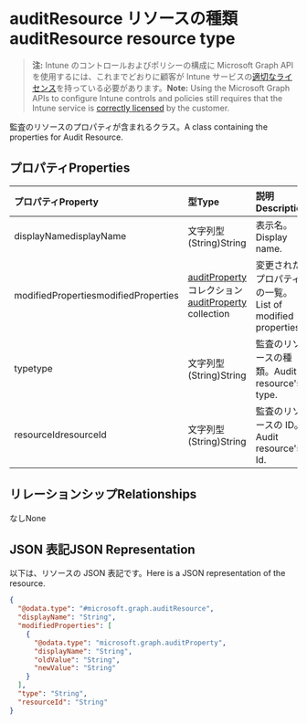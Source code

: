 # <a name="auditresource-resource-type"></a><span data-ttu-id="b7b1a-101">auditResource リソースの種類</span><span class="sxs-lookup"><span data-stu-id="b7b1a-101">auditResource resource type</span></span>

> <span data-ttu-id="b7b1a-102">**注:** Intune のコントロールおよびポリシーの構成に Microsoft Graph API を使用するには、これまでどおりに顧客が Intune サービスの[適切なライセンス](https://go.microsoft.com/fwlink/?linkid=839381)を持っている必要があります。</span><span class="sxs-lookup"><span data-stu-id="b7b1a-102">**Note:** Using the Microsoft Graph APIs to configure Intune controls and policies still requires that the Intune service is [correctly licensed](https://go.microsoft.com/fwlink/?linkid=839381) by the customer.</span></span>

<span data-ttu-id="b7b1a-103">監査のリソースのプロパティが含まれるクラス。</span><span class="sxs-lookup"><span data-stu-id="b7b1a-103">A class containing the properties for Audit Resource.</span></span>
## <a name="properties"></a><span data-ttu-id="b7b1a-104">プロパティ</span><span class="sxs-lookup"><span data-stu-id="b7b1a-104">Properties</span></span>
|<span data-ttu-id="b7b1a-105">プロパティ</span><span class="sxs-lookup"><span data-stu-id="b7b1a-105">Property</span></span>|<span data-ttu-id="b7b1a-106">型</span><span class="sxs-lookup"><span data-stu-id="b7b1a-106">Type</span></span>|<span data-ttu-id="b7b1a-107">説明</span><span class="sxs-lookup"><span data-stu-id="b7b1a-107">Description</span></span>|
|:---|:---|:---|
|<span data-ttu-id="b7b1a-108">displayName</span><span class="sxs-lookup"><span data-stu-id="b7b1a-108">displayName</span></span>|<span data-ttu-id="b7b1a-109">文字列型 (String)</span><span class="sxs-lookup"><span data-stu-id="b7b1a-109">String</span></span>|<span data-ttu-id="b7b1a-110">表示名。</span><span class="sxs-lookup"><span data-stu-id="b7b1a-110">Display name.</span></span>|
|<span data-ttu-id="b7b1a-111">modifiedProperties</span><span class="sxs-lookup"><span data-stu-id="b7b1a-111">modifiedProperties</span></span>|<span data-ttu-id="b7b1a-112">[auditProperty](../resources/intune_auditing_auditproperty.md) コレクション</span><span class="sxs-lookup"><span data-stu-id="b7b1a-112">[auditProperty](../resources/intune_auditing_auditproperty.md) collection</span></span>|<span data-ttu-id="b7b1a-113">変更されたプロパティの一覧。</span><span class="sxs-lookup"><span data-stu-id="b7b1a-113">List of modified properties.</span></span>|
|<span data-ttu-id="b7b1a-114">type</span><span class="sxs-lookup"><span data-stu-id="b7b1a-114">type</span></span>|<span data-ttu-id="b7b1a-115">文字列型 (String)</span><span class="sxs-lookup"><span data-stu-id="b7b1a-115">String</span></span>|<span data-ttu-id="b7b1a-116">監査のリソースの種類。</span><span class="sxs-lookup"><span data-stu-id="b7b1a-116">Audit resource's type.</span></span>|
|<span data-ttu-id="b7b1a-117">resourceId</span><span class="sxs-lookup"><span data-stu-id="b7b1a-117">resourceId</span></span>|<span data-ttu-id="b7b1a-118">文字列型 (String)</span><span class="sxs-lookup"><span data-stu-id="b7b1a-118">String</span></span>|<span data-ttu-id="b7b1a-119">監査のリソースの ID。</span><span class="sxs-lookup"><span data-stu-id="b7b1a-119">Audit resource's Id.</span></span>|

## <a name="relationships"></a><span data-ttu-id="b7b1a-120">リレーションシップ</span><span class="sxs-lookup"><span data-stu-id="b7b1a-120">Relationships</span></span>
<span data-ttu-id="b7b1a-121">なし</span><span class="sxs-lookup"><span data-stu-id="b7b1a-121">None</span></span>
## <a name="json-representation"></a><span data-ttu-id="b7b1a-122">JSON 表記</span><span class="sxs-lookup"><span data-stu-id="b7b1a-122">JSON Representation</span></span>
<span data-ttu-id="b7b1a-123">以下は、リソースの JSON 表記です。</span><span class="sxs-lookup"><span data-stu-id="b7b1a-123">Here is a JSON representation of the resource.</span></span>
<!--{
  "blockType": "resource",
  "@odata.type": "microsoft.graph.auditResource"
}-->
``` json
{
  "@odata.type": "#microsoft.graph.auditResource",
  "displayName": "String",
  "modifiedProperties": [
    {
      "@odata.type": "microsoft.graph.auditProperty",
      "displayName": "String",
      "oldValue": "String",
      "newValue": "String"
    }
  ],
  "type": "String",
  "resourceId": "String"
}
```








